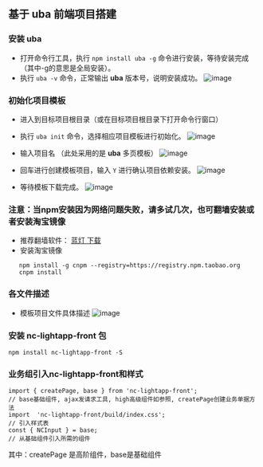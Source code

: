 ## 基于 uba 前端项目搭建

### 安装 uba

- 打开命令行工具，执行 `npm install uba -g` 命令进行安装，等待安装完成（其中-g的意思是全局安装）。
- 执行 `uba -v` 命令，正常输出 **uba** 版本号，说明安装成功。
![image](http://p29pepciw.bkt.clouddn.com/%E5%9B%BE%E7%89%871.png)

### 初始化项目模板

- 进入到目标项目根目录（或在目标项目根目录下打开命令行窗口）
- 执行 `uba init` 命令，选择相应项目模板进行初始化。
![image](http://p29pepciw.bkt.clouddn.com/%E5%9B%BE%E7%89%872.png)

- 输入项目名 （此处采用的是 **uba** 多页模板）
![image](http://p29pepciw.bkt.clouddn.com/%E5%9B%BE%E7%89%873.png)

- 回车进行创建模板项目，输入 `Y` 进行确认项目依赖安装。
![image](http://p29pepciw.bkt.clouddn.com/%E5%9B%BE%E7%89%874.png)

- 等待模板下载完成。
![image](http://p29pepciw.bkt.clouddn.com/%E5%9B%BE%E7%89%875.png)

### 注意：当npm安装因为网络问题失败，请多试几次，也可翻墙安装或者安装淘宝镜像
- 推荐翻墙软件： [蓝灯 下载](https://github.com/getlantern/lantern/releases/tag/latest)
- 安装淘宝镜像
```
   npm install -g cnpm --registry=https://registry.npm.taobao.org
   cnpm install
```

### 各文件描述
- 模板项目文件具体描述
![image](http://p29pepciw.bkt.clouddn.com/%E5%9B%BE%E7%89%876.png)

### 安装 nc-lightapp-front 包
```
npm install nc-lightapp-front -S
```

### 业务组引入nc-lightapp-front和样式
```
import { createPage, base } from 'nc-lightapp-front'; 
// base基础组件, ajax发请求工具, high高级组件如参照, createPage创建业务单据方法
import  'nc-lightapp-front/build/index.css';
// 引入样式表
const { NCInput } = base;
// 从基础组件引入所需的组件
```

其中：createPage 是高阶组件，base是基础组件

